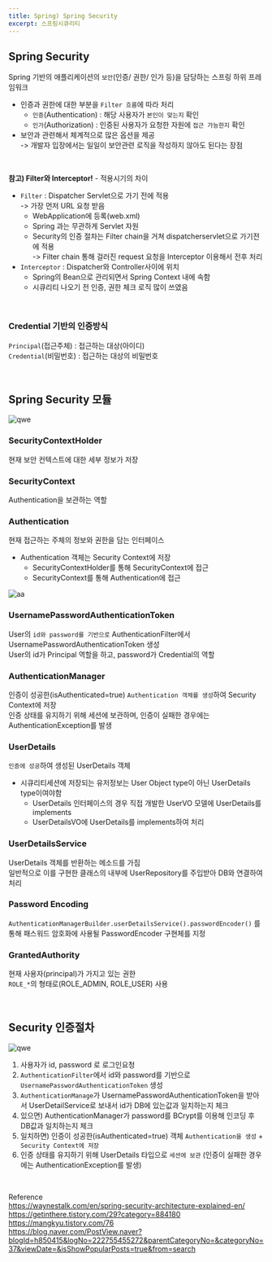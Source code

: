 ```yaml
---
title: Spring) Spring Security
excerpt: 스프링시큐리티
---
```


## Spring Security
Spring 기반의 애플리케이션의 `보안`(인증/ 권한/ 인가 등)을 담당하는 스프링 하위 프레임워크
- 인증과 권한에 대한 부분을 `Filter 흐름`에 따라 처리  
  - `인증`(Authentication) : 해당 사용자가 `본인이 맞는지` 확인
  - `인가`(Authorization) : 인증된 사용자가 요청한 자원에 `접근 가능한지` 확인
- 보안과 관련해서 체계적으로 많은 옵션을 제공   
  -> 개발자 입장에서는 일일이 보안관련 로직을 작성하지 않아도 된다는 장점   

<br/>

**참고) Filter와 Interceptor!**  - 적용시기의 차이
- `Filter` : Dispatcher Servlet으로 가기 전에 적용   
  -> 가장 먼저 URL 요청 받음
  - WebApplication에 등록(web.xml)
  - Spring 과는 무관하게 Servlet 자원
  - Security의 인증 절차는 Filter chain을 거쳐 dispatcherservlet으로 가기전에 적용  
    -> Filter chain 통해 걸러진 request 요청을 Interceptor 이용해서 전후 처리
- `Interceptor` : Dispatcher와 Controller사이에 위치 
  - Spring의 Bean으로 관리되면서 Spring Context 내에 속함
  - 시큐리티 나오기 전 인증, 권한 체크 로직 많이 쓰였음

<br/>

### Credential 기반의 인증방식  
`Principal`(접근주체) : 접근하는 대상(아이디)  
`Credential`(비밀번호) : 접근하는 대상의 비밀번호 

<br/>

## Spring Security 모듈  

![qwe](https://user-images.githubusercontent.com/103614357/185637828-b8896879-0c89-4b58-9d34-9459779d3a8c.png)  

### SecurityContextHolder
현재 보안 컨텍스트에 대한 세부 정보가 저장

### SecurityContext
Authentication을 보관하는 역할

### Authentication  
현재 접근하는 주체의 정보와 권한을 담는 인터페이스  
- Authentication 객체는 Security Context에 저장
  - SecurityContextHolder를 통해 SecurityContext에 접근
  - SecurityContext를 통해 Authentication에 접근

![aa](https://user-images.githubusercontent.com/103614357/185953239-08d5e84c-842b-4702-a468-71e7a330883e.png)  

### UsernamePasswordAuthenticationToken
User의 `id와 password를 기반으로` AuthenticationFilter에서 UsernamePasswordAuthenticationToken 생성  
User의 id가 Principal 역할을 하고, password가 Credential의 역할

### AuthenticationManager  
인증이 성공한(isAuthenticated=true) `Authentication 객체를 생성`하여 Security Context에 저장  
인증 상태를 유지하기 위해 세션에 보관하며, 인증이 실패한 경우에는 AuthenticationException를 발생  

### UserDetails  
`인증에 성공`하여 생성된 UserDetails 객체  
- 시큐리티세션에 저장되는 유저정보는 User Object type이 아닌 UserDetails type이여야함  
  - UserDetails 인터페이스의 경우 직접 개발한 UserVO 모델에 UserDetails를 implements  
  - UserDetailsVO에 UserDetails를 implements하여 처리

### UserDetailsService  
UserDetails 객체를 반환하는 메소드를 가짐  
일반적으로 이를 구현한 클래스의 내부에 UserRepository를 주입받아 DB와 연결하여 처리

### Password Encoding  
`AuthenticationManagerBuilder.userDetailsService().passwordEncoder()` 를 통해 패스워드 암호화에 사용될 PasswordEncoder 구현체를 지정

### GrantedAuthority  
현재 사용자(principal)가 가지고 있는 권한  
`ROLE_*`의 형태로(ROLE_ADMIN, ROLE_USER) 사용  

<br/>

## Security 인증절차  

![qwe](https://user-images.githubusercontent.com/103614357/185633789-11063c1d-d056-4ede-b306-e18fab93894b.png)  

1. 사용자가 id, password 로 로그인요청
2. `AuthenticationFilter`에서 id와 password를 기반으로 `UsernamePasswordAuthenticationToken` 생성
3. `AuthenticationManage`가 UsernamePasswordAuthenticationToken을 받아서 UserDetailService로 보내서 id가 DB에 있는값과 일치하는지 체크   
4. 있으면) AuthenticationManager가 password를 BCrypt를 이용해 인코딩 후 DB값과 일치하는지 체크   
5. 일치하면) 인증이 성공한(isAuthenticated=true) 객체 `Authentication을 생성` + `Security Context에 저장`   
6. 인증 상태를 유지하기 위해 UserDetails 타입으로 `세션에 보관` (인증이 실패한 경우에는 AuthenticationException를 발생) 

<br/>

Reference  
https://waynestalk.com/en/spring-security-architecture-explained-en/  
https://getinthere.tistory.com/29?category=884180
https://mangkyu.tistory.com/76  
https://blog.naver.com/PostView.naver?blogId=h850415&logNo=222755455272&parentCategoryNo=&categoryNo=37&viewDate=&isShowPopularPosts=true&from=search 
<br/>

